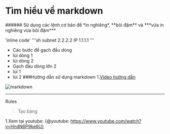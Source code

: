 <h1>Tìm hiểu về markdown</h1>
###### Sử dụng các lệnh cơ bản để *in nghiêng*, **bôi đậm** và ***vừa in nghiêng vừa bôi đậm***

'inline code' 
'''sh
subnet 2.2.2.2
IP 1.1.1.1
'''
- Các bước để gạch đầu dòng 
 - lùi dòng 1
 - lùi dòng 2
- Gạch đàu dòng lớn 2 
 - lùi 1
 - lùi 2
###Hướng dẫn sử dụng markdown
1.[Video hướng dẫn](https://viblo.asia/helps/cach-su-dung-markdown-bxjvZYnwkJZ)

![markdown](https://img.vn/uploads/version/img24-png-20190726133727cbvncjKzsQ.png)

***
Rules

> Tạo bảng

1.Xem tại youtube: 
{@youtube: https://www.youtube.com/watch?v=HndN6P9ke6U}
